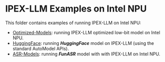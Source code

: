 # IPEX-LLM Examples on Intel NPU

This folder contains examples of running IPEX-LLM on Intel NPU:

- [Optimized-Models](Optimized-Models): running IPEX-LLM optimized low-bit model on Intel NPU.
- [HuggingFace](LLM-HuggingFace): running ***HuggingFace*** model on IPEX-LLM (using the standard AutoModel APIs).
- [ASR-Models](ASR-Models): running ***FunASR*** model with with IPEX-LLM on Intel NPU.
